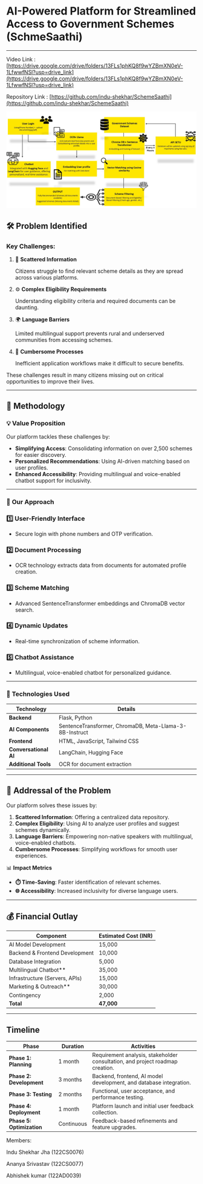 # AI-Powered Platform for Streamlined Access to Government Schemes (SchmeSaathi)

---

Video Link : [https://drive.google.com/drive/folders/13FLs1phKQ8f9wYZBmXN0eV-1LfwwfNSl?usp=drive_link](https://drive.google.com/drive/folders/13FLs1phKQ8f9wYZBmXN0eV-1LfwwfNSl?usp=drive_link)

Repository Link : [https://github.com/indu-shekhar/SchemeSaathi](https://github.com/indu-shekhar/SchemeSaathi)

![image.png](image.png)

## 🛠️ **Problem Identified**

### Key Challenges:

1. 🎯 **Scattered Information**
    
    Citizens struggle to find relevant scheme details as they are spread across various platforms.
    
2. ⚙️ **Complex Eligibility Requirements**
    
    Understanding eligibility criteria and required documents can be daunting.
    
3. 🌍 **Language Barriers**
    
    Limited multilingual support prevents rural and underserved communities from accessing schemes.
    
4. 🚧 **Cumbersome Processes**
    
    Inefficient application workflows make it difficult to secure benefits.
    

These challenges result in many citizens missing out on critical opportunities to improve their lives.

---

## 🚀 **Methodology**

### 💡 **Value Proposition**

Our platform tackles these challenges by:

- **Simplifying Access**: Consolidating information on over 2,500 schemes for easier discovery.
- **Personalized Recommendations**: Using AI-driven matching based on user profiles.
- **Enhanced Accessibility**: Providing multilingual and voice-enabled chatbot support for inclusivity.

---

### 📌 **Our Approach**

### 1️⃣ **User-Friendly Interface**

- Secure login with phone numbers and OTP verification.

### 2️⃣ **Document Processing**

- OCR technology extracts data from documents for automated profile creation.

### 3️⃣ **Scheme Matching**

- Advanced SentenceTransformer embeddings and ChromaDB vector search.

### 4️⃣ **Dynamic Updates**

- Real-time synchronization of scheme information.

### 5️⃣ **Chatbot Assistance**

- Multilingual, voice-enabled chatbot for personalized guidance.

---

### 🔧 **Technologies Used**

| **Technology** | **Details** |
| --- | --- |
| **Backend** | Flask, Python |
| **AI Components** | SentenceTransformer, ChromaDB, Meta-Llama-3-8B-Instruct |
| **Frontend** | HTML, JavaScript, Tailwind CSS |
| **Conversational AI** | LangChain, Hugging Face |
| **Additional Tools** | OCR for document extraction |

---

## 🌈 **Addressal of the Problem**

Our platform solves these issues by:

1. **Scattered Information**: Offering a centralized data repository.
2. **Complex Eligibility**: Using AI to analyze user profiles and suggest schemes dynamically.
3. **Language Barriers**: Empowering non-native speakers with multilingual, voice-enabled chatbots.
4. **Cumbersome Processes**: Simplifying workflows for smooth user experiences.

📊 **Impact Metrics**

- **⏱️ Time-Saving**: Faster identification of relevant schemes.
- **🌐 Accessibility**: Increased inclusivity for diverse language users.

---

## 💰 **Financial Outlay**

| **Component** | **Estimated Cost (INR)** |
| --- | --- |
| AI Model Development | 15,000 |
| Backend & Frontend Development | 10,000 |
| Database Integration | 5,000 |
| Multilingual Chatbot** | 35,000 |
| Infrastructure (Servers, APIs) | 15,000 |
| Marketing & Outreach** | 30,000 |
| Contingency | 2,000 |
| **Total** | **47,000** |

---

## Timeline

| **Phase** | **Duration** | **Activities** |
| --- | --- | --- |
| **Phase 1: Planning** | 1 month | Requirement analysis, stakeholder consultation, and project roadmap creation. |
| **Phase 2: Development** | 3 months | Backend, frontend, AI model development, and database integration. |
| **Phase 3: Testing** | 2 months | Functional, user acceptance, and performance testing. |
| **Phase 4: Deployment** | 1 month | Platform launch and initial user feedback collection. |
| **Phase 5: Optimization** | Continuous | Feedback-based refinements and feature upgrades. |

Members: 

Indu Shekhar Jha (122CS0076)

Ananya Srivastav (122CS0077)

Abhishek kumar (122AD0039)